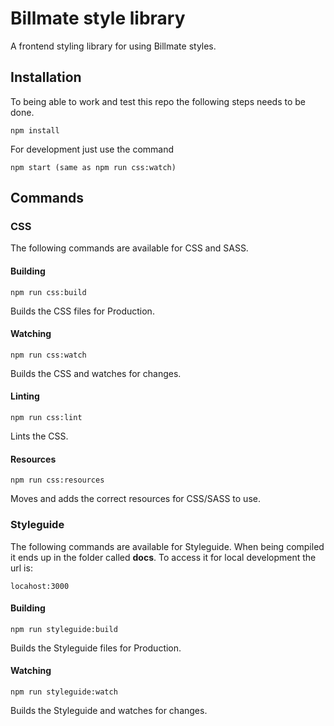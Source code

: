 # Billmate style library

A frontend styling library for using Billmate styles.

## Installation

To being able to work and test this repo the following steps needs to be done.

    npm install

For development just use the command

    npm start (same as npm run css:watch)

## Commands

### CSS

The following commands are available for CSS and SASS.

#### Building

    npm run css:build

Builds the CSS files for Production.

#### Watching

    npm run css:watch

Builds the CSS and watches for changes.

#### Linting

    npm run css:lint

Lints the CSS.

#### Resources

    npm run css:resources

Moves and adds the correct resources for CSS/SASS to use.

### Styleguide

The following commands are available for Styleguide. When being compiled it ends up in the
folder called **docs**. To access it for local development the url is:

    locahost:3000

#### Building

    npm run styleguide:build

Builds the Styleguide files for Production.

#### Watching

    npm run styleguide:watch

Builds the Styleguide and watches for changes.
